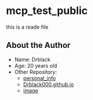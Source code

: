 # mcp_test_public

this is a reade file

## About the Author

- Name: Drblack
- Age: 20 years old
- Other Repository:
  - [personal_info](https://github.com/Drblack000/personal_infos)
  - [Drblack000.github.io](https://github.com/Drblack000/Drblack000.hithjnl.ioo)
  - [image](https://github.com/Drblack000/image)
